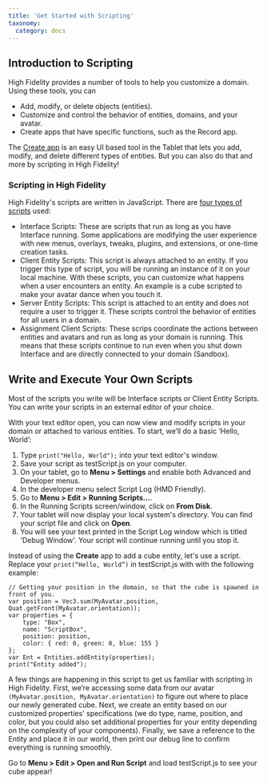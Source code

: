 ```yaml
---
title: 'Get Started with Scripting'
taxonomy:
  category: docs
---
```


## Introduction to Scripting

High Fidelity provides a number of tools to help you customize a domain. Using these tools, you can

- Add, modify, or delete objects (entities).
- Customize and control the behavior of entities, domains, and your avatar. 
- Create apps that have specific functions, such as the Record app. 

The [Create app](../../create-and-explore/entities/create-mode) is an easy UI based tool in the Tablet that lets you add, modify, and delete different types of entities. But you can also do that and more by scripting in High Fidelity! 

### Scripting in High Fidelity

High Fidelity's scripts are written in JavaScript. There are [four types of scripts](../../create-and-explore/all-about-scripting) used:

- Interface Scripts: These are scripts that run as long as you have Interface running. Some applications are modifying the user experience with new menus, overlays, tweaks, plugins, and extensions, or one-time creation tasks.
- Client Entity Scripts: This script is always attached to an entity. If you trigger this type of script, you will be running an instance of it on your local machine. With these scripts, you can customize what happens when a user encounters an entity. An example is a cube scripted to make your avatar dance when you touch it. 
- Server Entity Scripts: This script is attached to an entity and does not require a user to trigger it. These scripts control the behavior of entities for all users in a domain.  
- Assignment Client Scripts: These scrips coordinate the actions between entities and avatars and run as long as your domain is running. This means that these scripts continue to run even when you shut down Interface and are directly connected to your domain (Sandbox).

## Write and Execute Your Own Scripts

Most of the scripts you write will be Interface scripts or Client Entity Scripts. You can write your scripts in an external editor of your choice. 

With your text editor open, you can now view and modify scripts in your domain or attached to various entities. To start, we’ll do a basic ‘Hello, World’:

1. Type `print("Hello, World");` into your text editor's window.
2. Save your script as testScript.js on your computer. 
3. On your tablet, go to **Menu > Settings** and enable both Advanced and Developer menus.
4. In the developer menu select Script Log (HMD Friendly).
5. Go to **Menu > Edit > Running Scripts...**.
6. In the Running Scripts screen/window, click on **From Disk**.
7. Your tablet will now display your local system's directory. You can find your script file and click on **Open**.
8. You will see your text printed in the Script Log window which is titled 'Debug Window'. Your script will continue running until you stop it.

Instead of using the **Create** app to add a cube entity, let's use a script. Replace your `print(“Hello, World”)` in testScript.js with with the following example:

```
// Getting your position in the domain, so that the cube is spawned in front of you. 
var position = Vec3.sum(MyAvatar.position, Quat.getFront(MyAvatar.orientation));
var properties = {
    type: "Box",
    name: "ScriptBox",
    position: position,
    color: { red: 0, green: 0, blue: 155 }
};
var Ent = Entities.addEntity(properties);
print("Entity added");

```

A few things are happening in this script to get us familiar with scripting in High Fidelity. First, we’re accessing some data from our avatar `(MyAvatar.position, MyAvatar.orientation)` to figure out where to place our newly generated cube. Next, we create an entity based on our customized properties' specifications (we do type, name, position, and color, but you could also set additional properties for your entity depending on the complexity of your components). Finally, we save a reference to the Entity and place it in our world, then print our debug line to confirm everything is running smoothly.

Go to **Menu > Edit > Open and Run Script** and load testScript.js to see your cube appear!

